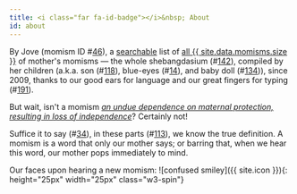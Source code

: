 ```yaml
---
title: <i class="far fa-id-badge"></i>&nbsp; About
id: about
---
```

By Jove (momism ID #[46](/list.html#momism_id46)),  a [searchable](search.html) list of [all {{ site.data.momisms.size }}](list.html) of mother's momisms — the whole shebangdasium (#[142](/list.html#momism_id142)), compiled by her children (a.k.a. son (#[118](/list.html#momism_id118)), blue-eyes (#[14](list.html#momism_id14)), and baby doll (#[134](/list.html#momism_id134))), since 2009, thanks to our good ears for language and our great fingers for typing (#[191](/list.html#momism_id191)).

But wait, isn't a momism [_an undue dependence on maternal protection, resulting in loss of independence_](https://www.dictionary.com/browse/momism)? Certainly not! 

Suffice it to say (#[34](/list.html#momism_id34)), in these parts (#[113](/list.html#momism_id113)), we know the true definition. A momism is a word that only our mother says; or barring that, when we hear this word, our mother pops immediately to mind.

Our faces upon hearing a new momism: ![confused smiley]({{ site.icon }}){: height="25px" width="25px" class="w3-spin"}
